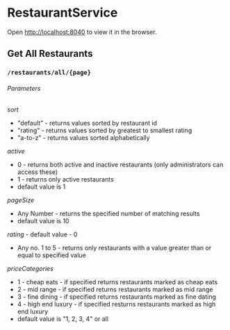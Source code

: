 # RestaurantService
Open [http://localhost:8040](http://localhost:8040) to view it in the browser.
## Get All Restaurants
### `/restaurants/all/{page}`

###### Parameters
*sort*
- "default" - returns values sorted by restaurant id
- "rating"  - returns values sorted by greatest to smallest rating 
- "a-to-z"  - returns values sorted alphabetically 
    
*active* 
- 0 - returns both active and inactive restaurants (only administrators can access these)
- 1 - returns only active restaurants
- default value is 1
    
*pageSize*
- Any Number - returns the specified number of matching results
- default value is 10
    
*rating* - default value - 0
- Any no. 1 to 5  - returns only restaurants with a value greater than or equal to specified value
 
*priceCategories*
- 1 -    cheap eats   - if specified returns restaurants marked as cheap eats
- 2 -     mid range   - if specified returns restaurants marked as mid range
- 3 -    fine dining  - if specified returns restaurants marked as fine dating
- 4 - high end luxury - if specified resturns restaurants marked as high end luxury
- default value is "1, 2, 3, 4" or all
